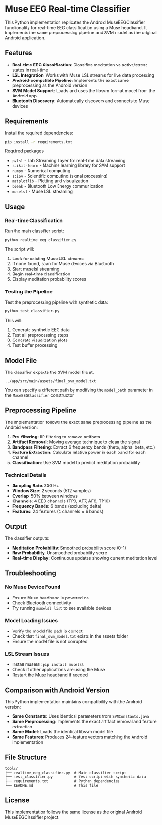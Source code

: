 # Muse EEG Real-time Classifier

This Python implementation replicates the Android MuseEEGClassifier functionality for real-time EEG classification using a Muse headband. It implements the same preprocessing pipeline and SVM model as the original Android application.

## Features

- **Real-time EEG Classification**: Classifies meditation vs active/stress states in real-time
- **LSL Integration**: Works with Muse LSL streams for live data processing
- **Android-compatible Pipeline**: Implements the exact same preprocessing as the Android version
- **SVM Model Support**: Loads and uses the libsvm format model from the Android app
- **Bluetooth Discovery**: Automatically discovers and connects to Muse devices

## Requirements

Install the required dependencies:

```bash
pip install -r requirements.txt
```

Required packages:
- `pylsl` - Lab Streaming Layer for real-time data streaming
- `scikit-learn` - Machine learning library for SVM support
- `numpy` - Numerical computing
- `scipy` - Scientific computing (signal processing)
- `matplotlib` - Plotting and visualization
- `bleak` - Bluetooth Low Energy communication
- `muselsl` - Muse LSL streaming

## Usage

### Real-time Classification

Run the main classifier script:

```bash
python realtime_eeg_classifier.py
```

The script will:
1. Look for existing Muse LSL streams
2. If none found, scan for Muse devices via Bluetooth
3. Start muselsl streaming
4. Begin real-time classification
5. Display meditation probability scores

### Testing the Pipeline

Test the preprocessing pipeline with synthetic data:

```bash
python test_classifier.py
```

This will:
1. Generate synthetic EEG data
2. Test all preprocessing steps
3. Generate visualization plots
4. Test buffer processing

## Model File

The classifier expects the SVM model file at:
```
../app/src/main/assets/final_svm_model.txt
```

You can specify a different path by modifying the `model_path` parameter in the `MuseEEGClassifier` constructor.

## Preprocessing Pipeline

The implementation follows the exact same preprocessing pipeline as the Android version:

1. **Pre-filtering**: IIR filtering to remove artifacts
2. **Artifact Removal**: Moving average technique to clean the signal
3. **Bandpass Filtering**: Extract 6 frequency bands (theta, alpha, beta, etc.)
4. **Feature Extraction**: Calculate relative power in each band for each channel
5. **Classification**: Use SVM model to predict meditation probability

### Technical Details

- **Sampling Rate**: 256 Hz
- **Window Size**: 2 seconds (512 samples)
- **Overlap**: 50% between windows
- **Channels**: 4 EEG channels (TP9, AF7, AF8, TP10)
- **Frequency Bands**: 6 bands (excluding delta)
- **Features**: 24 features (4 channels × 6 bands)

## Output

The classifier outputs:
- **Meditation Probability**: Smoothed probability score (0-1)
- **Raw Probability**: Unsmoothed probability score
- **Real-time Display**: Continuous updates showing current meditation level

## Troubleshooting

### No Muse Device Found
- Ensure Muse headband is powered on
- Check Bluetooth connectivity
- Try running `muselsl list` to see available devices

### Model Loading Issues
- Verify the model file path is correct
- Check that `final_svm_model.txt` exists in the assets folder
- Ensure the model file is not corrupted

### LSL Stream Issues
- Install muselsl: `pip install muselsl`
- Check if other applications are using the Muse
- Restart the Muse headband if needed

## Comparison with Android Version

This Python implementation maintains compatibility with the Android version:

- **Same Constants**: Uses identical parameters from `SVMConstants.java`
- **Same Preprocessing**: Implements the exact artifact removal and feature extraction
- **Same Model**: Loads the identical libsvm model file
- **Same Features**: Produces 24-feature vectors matching the Android implementation

## File Structure

```
tools/
├── realtime_eeg_classifier.py  # Main classifier script
├── test_classifier.py          # Test script with synthetic data
├── requirements.txt            # Python dependencies
└── README.md                   # This file
```

## License

This implementation follows the same license as the original Android MuseEEGClassifier project.
